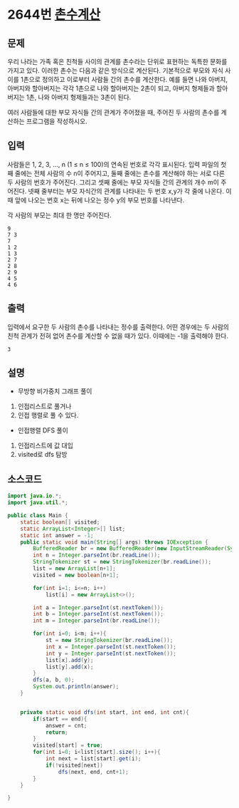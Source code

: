 # 2644번 [촌수계산](https://loosie.tistory.com/165)

## 문제
우리 나라는 가족 혹은 친척들 사이의 관계를 촌수라는 단위로 표현하는 독특한 문화를 가지고 있다. 이러한 촌수는 다음과 같은 방식으로 계산된다. 기본적으로 부모와 자식 사이를 1촌으로 정의하고 이로부터 사람들 간의 촌수를 계산한다. 예를 들면 나와 아버지, 아버지와 할아버지는 각각 1촌으로 나와 할아버지는 2촌이 되고, 아버지 형제들과 할아버지는 1촌, 나와 아버지 형제들과는 3촌이 된다.

여러 사람들에 대한 부모 자식들 간의 관계가 주어졌을 때, 주어진 두 사람의 촌수를 계산하는 프로그램을 작성하시오.
## 입력
사람들은 1, 2, 3, …, n (1 ≤ n ≤ 100)의 연속된 번호로 각각 표시된다. 입력 파일의 첫째 줄에는 전체 사람의 수 n이 주어지고, 둘째 줄에는 촌수를 계산해야 하는 서로 다른 두 사람의 번호가 주어진다. 그리고 셋째 줄에는 부모 자식들 간의 관계의 개수 m이 주어진다. 넷째 줄부터는 부모 자식간의 관계를 나타내는 두 번호 x,y가 각 줄에 나온다. 이때 앞에 나오는 번호 x는 뒤에 나오는 정수 y의 부모 번호를 나타낸다.

각 사람의 부모는 최대 한 명만 주어진다.
```
9
7 3
7
1 2
1 3
2 7
2 8
2 9
4 5
4 6
```
## 출력
입력에서 요구한 두 사람의 촌수를 나타내는 정수를 출력한다. 어떤 경우에는 두 사람의 친척 관계가 전혀 없어 촌수를 계산할 수 없을 때가 있다. 이때에는 -1을 출력해야 한다.


```
3
```
## 설명
- 무방향 비가중치 그래프 풀이
1. 인접리스트로 풀거나
2. 인접 행렬로 풀 수 있다.

- 인접행렬 DFS 풀이
1. 인접리스트에 값 대입
2. visited로 dfs 탐방

## 소스코드
```java
import java.io.*;
import java.util.*;

public class Main {
    static boolean[] visited;
    static ArrayList<Integer>[] list;
    static int answer = -1;
    public static void main(String[] args) throws IOException {
        BufferedReader br = new BufferedReader(new InputStreamReader(System.in));
        int n = Integer.parseInt(br.readLine());
        StringTokenizer st = new StringTokenizer(br.readLine());
        list = new ArrayList[n+1];
        visited = new boolean[n+1];

        for(int i=1; i<=n; i++)
            list[i] = new ArrayList<>();

        int a = Integer.parseInt(st.nextToken());
        int b = Integer.parseInt(st.nextToken());
        int m = Integer.parseInt(br.readLine());

        for(int i=0; i<m; i++){
            st = new StringTokenizer(br.readLine());
            int x = Integer.parseInt(st.nextToken());
            int y = Integer.parseInt(st.nextToken());
            list[x].add(y);
            list[y].add(x);
        }
        dfs(a, b, 0);
        System.out.println(answer);
    }


    private static void dfs(int start, int end, int cnt){
        if(start == end){
            answer = cnt;
            return;
        }
        visited[start] = true;
        for(int i=0; i<list[start].size(); i++){
            int next = list[start].get(i);
            if(!visited[next])
                dfs(next, end, cnt+1);
        }
    }

}
```


